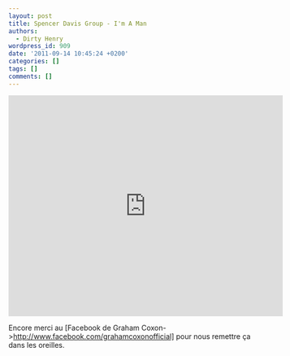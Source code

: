 ```yaml
---
layout: post
title: Spencer Davis Group - I'm A Man
authors:
  - Dirty Henry
wordpress_id: 909
date: '2011-09-14 10:45:24 +0200'
categories: []
tags: []
comments: []
---
```

<iframe width="540" height="435" src="http://www.youtube.com/embed/AzN0mMx-sJg" frameborder="0" allowfullscreen></iframe>

Encore merci au [Facebook de Graham Coxon->http://www.facebook.com/grahamcoxonofficial] pour nous remettre ça dans les oreilles.

